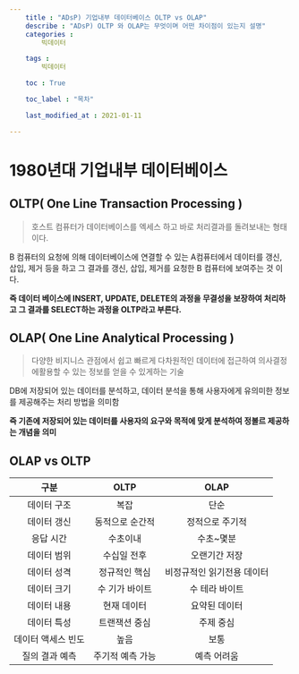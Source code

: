 ```yaml
---
    title : "ADsP) 기업내부 데이터베이스 OLTP vs OLAP"
    describe : "ADsP) OLTP 와 OLAP는 무엇이며 어떤 차이점이 있는지 설명"
    categories : 
        빅데이터   

    tags :
        빅데이터

    toc : True

    toc_label : "목차"        

    last_modified_at : 2021-01-11

---
```

# 1980년대 기업내부 데이터베이스

## OLTP( One Line Transaction Processing )

> 호스트 컴퓨터가 데이터베이스를 엑세스 하고 바로 처리결과를 돌려보내는 형태이다.

B 컴퓨터의 요청에 의해  데이터베이스에 연결할 수 있는 A컴퓨터에서 데이터를 갱신, 삽입, 제거 등을 하고 그 결과를 갱신, 삽입, 제거를 요청한 B 컴퓨터에 보여주는 것 이다.

**즉 데이터 베이스에 INSERT, UPDATE, DELETE의 과정을 무결성을 보장하여 처리하고 그 결과를 SELECT하는 과정을 OLTP라고 부른다.**

## OLAP( One Line Analytical Processing )

> 다양한 비지니스 관점에서 쉽고 빠르게 다차원적인 데이터에 접근하여 의사결정에활용할 수 있는 정보를 얻을 수 있게하는 기술

DB에 저장되어 있는 데이터를 분석하고, 데이터 분석을 통해 사용자에게 유의미한 정보를 제공해주는 처리 방법을 의미함

**즉 기존에 저장되어 있는 데이터를 사용자의 요구와 목적에 맞게 분석하여 정볼르 제공하는 개념을 의미**

## OLAP vs OLTP

| 구분  | OLTP | OLAP |
|:---------:|:---------:|:---------:|
|데이터 구조|복잡|단순|
|데이터 갱신|동적으로 순간적|정적으로 주기적|
|응답 시간|수초이내|수초~몇분|
|데이터 범위|수십일 전후|오랜기간 저장|
|데이터 성격|정규적인 핵심|비정규적인 읽기전용 데이터|
|데이터 크기|수 기가 바이트| 수 테라 바이트|
|데이터 내용|현재 데이터|요약된 데이터|
|데이터 특성|트랜잭션 중심|주제 중심|
|데이터 액세스 빈도|높음|보통|
|질의 결과 예측|주기적 예측 가능|예측 어려움|
